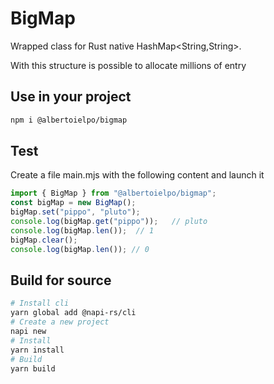 # BigMap
Wrapped class for Rust native HashMap<String,String>. 

With this structure is possible to allocate millions of entry

## Use in your project
```bash
npm i @albertoielpo/bigmap
```

## Test
Create a file main.mjs with the following content and launch it
```js
import { BigMap } from "@albertoielpo/bigmap";
const bigMap = new BigMap();
bigMap.set("pippo", "pluto");
console.log(bigMap.get("pippo"));   // pluto
console.log(bigMap.len());  // 1
bigMap.clear();
console.log(bigMap.len()); // 0
```

## Build for source
```bash
# Install cli
yarn global add @napi-rs/cli
# Create a new project
napi new
# Install
yarn install
# Build
yarn build
```